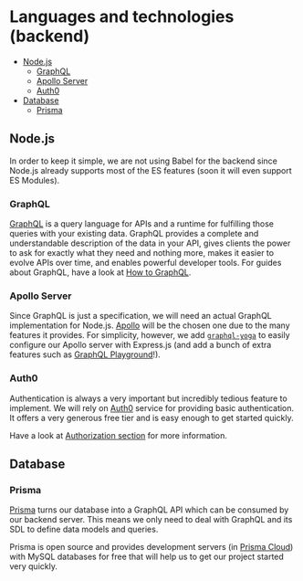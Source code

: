 # Languages and technologies (backend)

- [Node.js](#nodejs)
  - [GraphQL](#graphql)
  - [Apollo Server](#apollo-server)
  - [Auth0](#auth0)
- [Database](#database)
  - [Prisma](#prisma)

## Node.js

In order to keep it simple, we are not using Babel for the backend since Node.js already supports most of the ES features (soon it will even support ES Modules).

### GraphQL

[GraphQL](https://graphql.org/) is a query language for APIs and a runtime for fulfilling those queries with your existing data. GraphQL provides a complete and understandable description of the data in your API, gives clients the power to ask for exactly what they need and nothing more, makes it easier to evolve APIs over time, and enables powerful developer tools. For guides about GraphQL, have a look at [How to GraphQL](https://www.howtographql.com/).

### Apollo Server

Since GraphQL is just a specification, we will need an actual GraphQL implementation for Node.js. [Apollo](https://www.apollographql.com/) will be the chosen one due to the many features it provides. For simplicity, however, we add [`graphql-yoga`](https://github.com/prismagraphql/graphql-yoga) to easily configure our Apollo server with Express.js (and add a bunch of extra features such as [GraphQL Playground](https://github.com/prismagraphql/graphql-playground)!).

### Auth0

Authentication is always a very important but incredibly tedious feature to implement. We will rely on [Auth0](https://auth0.com/) service for providing basic authentication. It offers a very generous free tier and is easy enough to get started quickly.

Have a look at [Authorization section](auth.md) for more information.

## Database

### Prisma

[Prisma](https://www.prisma.io) turns our database into a GraphQL API which can be consumed by our backend server. This means we only need to deal with GraphQL and its SDL to define data models and queries.

Prisma is open source and provides development servers (in [Prisma Cloud](https://www.prisma.io/cloud/)) with MySQL databases for free that will help us to get our project started very quickly.
